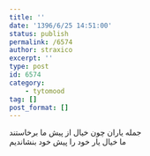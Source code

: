 ```yaml
---
title: ''
date: '1396/6/25 14:51:00'
status: publish
permalink: /6574
author: straxico
excerpt: ''
type: post
id: 6574
category:
    - tytomood
tag: []
post_format: []
---
```

جمله یاران چون خیال از پیش ما برخاستند  
ما خیال یار خود را پیش خود بنشاندیم